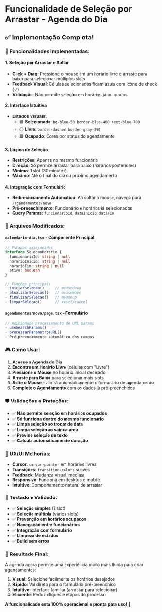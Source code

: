 # Funcionalidade de Seleção por Arrastar - Agenda do Dia

## ✅ Implementação Completa!

### 🎯 **Funcionalidades Implementadas:**

#### 1. **Seleção por Arrastar e Soltar**
- **Click + Drag**: Pressione o mouse em um horário livre e arraste para baixo para selecionar múltiplos slots
- **Feedback Visual**: Células selecionadas ficam azuis com ícone de check (✓)
- **Validação**: Não permite seleção em horários já ocupados

#### 2. **Interface Intuitiva**
- **Estados Visuais**:
  - 🟦 **Selecionado**: `bg-blue-50 border-blue-400 text-blue-700`
  - ⚪ **Livre**: `border-dashed border-gray-200` 
  - 🟩 **Ocupado**: Cores por status do agendamento

#### 3. **Lógica de Seleção**
- **Restrições**: Apenas no mesmo funcionário
- **Direção**: Só permite arrastar para baixo (horários posteriores)
- **Mínimo**: 1 slot (30 minutos)
- **Máximo**: Até o final do dia ou próximo agendamento

#### 4. **Integração com Formulário**
- **Redirecionamento Automático**: Ao soltar o mouse, navega para `/agendamentos/novo`
- **Pré-preenchimento**: Funcionário e horários já selecionados
- **Query Params**: `funcionarioId`, `dataInicio`, `dataFim`

### 🔧 **Arquivos Modificados:**

#### `calendario-dia.tsx` - Componente Principal
```typescript
// Estados adicionados
interface SelecaoHorario {
  funcionarioId: string | null
  horarioInicio: string | null  
  horarioFim: string | null
  ativo: boolean
}

// Funções principais
- iniciarSelecao()     // mousedown
- atualizarSelecao()   // mousemove  
- finalizarSelecao()   // mouseup
- limparSelecao()      // reset/cancel
```

#### `agendamentos/novo/page.tsx` - Formulário
```typescript
// Adicionado processamento de URL params
- useSearchParams()
- processarParametrosURL()
- Pré-preenchimento automático dos campos
```

### 🎮 **Como Usar:**

1. **Acesse a Agenda do Dia**
2. **Encontre um Horário Livre** (células com "Livre")
3. **Pressione o Mouse** no horário inicial desejado
4. **Arraste para Baixo** para selecionar mais slots
5. **Solte o Mouse** - abrirá automaticamente o formulário de agendamento
6. **Complete o Agendamento** com os dados já pré-preenchidos

### 🛡️ **Validações e Proteções:**

- ✅ **Não permite seleção em horários ocupados**
- ✅ **Só funciona dentro do mesmo funcionário**  
- ✅ **Limpa seleção ao trocar de data**
- ✅ **Limpa seleção ao sair da área**
- ✅ **Previne seleção de texto**
- ✅ **Calcula automaticamente duração**

### 📱 **UX/UI Melhorias:**

- **Cursor**: `cursor-pointer` em horários livres
- **Transições**: `transition-colors` suaves
- **Feedback**: Mudança visual imediata
- **Responsivo**: Funciona em desktop e mobile
- **Intuitivo**: Comportamento natural de arrastar

### 🧪 **Testado e Validado:**

- ✅ **Seleção simples** (1 slot)
- ✅ **Seleção múltipla** (vários slots)
- ✅ **Prevenção em horários ocupados**
- ✅ **Navegação entre funcionários**
- ✅ **Integração com formulário**
- ✅ **Limpeza de estados**
- ✅ **Build sem erros**

### 🎉 **Resultado Final:**

A agenda agora permite uma experiência muito mais fluida para criar agendamentos:

1. **Visual**: Selecione facilmente os horários desejados
2. **Rápido**: Vai direto para o formulário pré-preenchido  
3. **Intuitivo**: Interface familiar (arrastar para selecionar)
4. **Eficiente**: Reduz cliques e etapas do processo

**A funcionalidade está 100% operacional e pronta para uso!** 🚀